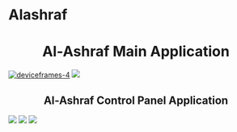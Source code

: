 # Alashraf
<h1 align="center">Al-Ashraf Main Application</h1>
<a href="https://ibb.co/B27fYQg"><img src="https://i.ibb.co/JjbcSGz/deviceframes-4.png" alt="deviceframes-4" border="0"></a>
<a href="https://www.linkpicture.com/view.php?img=LPic636ee46b88a521726834318"><img src="https://www.linkpicture.com/q/911261fd-6a6f-425c-aa72-4b7aa865f72e.png" type="image"></a>
<h2 align="center">Al-Ashraf Control Panel Application</h2>
<a href='https://www.linkpicture.com/view.php?img=LPic636ee8f90e9741464869072'><img src='https://www.linkpicture.com/q/155d5af6-6746-4b4c-96d5-029afa01b78a.png' type='image'></a>
<a href='https://www.linkpicture.com/view.php?img=LPic636ee46b88a521726834318'><img src='https://www.linkpicture.com/q/0b7349d1-5e43-416b-bac7-e26186d970e0.png' type='image'></a>
<a href='https://www.linkpicture.com/view.php?img=LPic636ee46b88a521726834318'><img src='https://www.linkpicture.com/q/5ff7325b-3eb5-4319-b29e-381cd5c2a0ab.png' type='image'></a>

